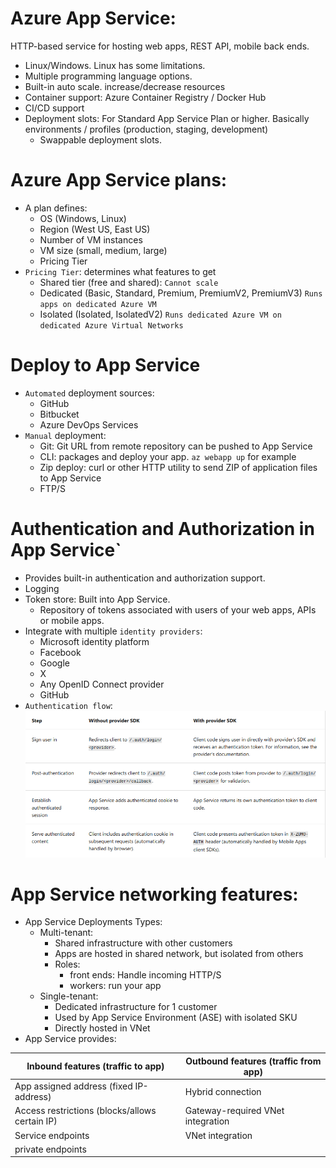 # Azure App Service: 
HTTP-based service for hosting web apps, REST API, mobile back ends.
- Linux/Windows. Linux has some limitations.
- Multiple programming language options.
- Built-in auto scale. increase/decrease resources
- Container support: Azure Container Registry / Docker Hub
- CI/CD support
- Deployment slots: For Standard App Service Plan or higher. Basically environments / profiles (production, staging, development)
  - Swappable deployment slots.


# Azure App Service plans:
- A plan defines:
  - OS (Windows, Linux)
  - Region (West US, East US)
  - Number of VM instances
  - VM size (small, medium, large)
  - Pricing Tier
- `Pricing Tier`: determines what features to get
  - Shared tier (free and shared): `Cannot scale`
  - Dedicated (Basic, Standard, Premium, PremiumV2, PremiumV3) `Runs apps on dedicated Azure VM`
  - Isolated (Isolated, IsolatedV2) `Runs dedicated Azure VM on dedicated Azure Virtual Networks`



# Deploy to App Service
- `Automated` deployment sources:
  - GitHub
  - Bitbucket
  - Azure DevOps Services
- `Manual` deployment:
  - Git: Git URL from remote repository can be pushed to App Service
  - CLI: packages and deploy your app. `az webapp up` for example
  - Zip deploy: curl or other HTTP utility to send ZIP of application files to App Service
  - FTP/S

# Authentication and Authorization in App Service`
- Provides built-in authentication and authorization support.
- Logging
- Token store: Built into App Service.
  - Repository of tokens associated with users of your web apps, APIs or mobile apps.
- Integrate with multiple `identity providers`:
  - Microsoft identity platform
  - Facebook
  - Google
  - X
  - Any OpenID Connect provider
  - GitHub
- `Authentication flow`:
![img.png](../../images/img.png)


# App Service networking features:
- App Service Deployments Types:
  - Multi-tenant:
    - Shared infrastructure with other customers
    - Apps are hosted in shared network, but isolated from others
    - Roles:
      - front ends: Handle incoming HTTP/S
      - workers: run your app
  - Single-tenant:
    - Dedicated infrastructure for 1 customer
    - Used by App Service Environment (ASE) with isolated SKU
    - Directly hosted in VNet
- App Service provides:

| Inbound features (traffic to app)              | Outbound features (traffic from app) |
|------------------------------------------------|--------------------------------------|
| App assigned address (fixed IP-address)        | Hybrid connection                    |
| Access restrictions (blocks/allows certain IP) | Gateway-required VNet integration    |
| Service endpoints                              | VNet integration                     |
| private endpoints                              |                                      |


